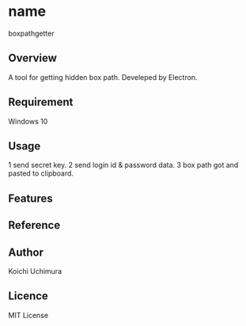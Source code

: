 # name
boxpathgetter

## Overview
A tool for getting hidden box path. 
Develeped by Electron.

## Requirement
Windows 10 

## Usage
1 send secret key.
2 send login id & password data.
3 box path got and pasted to clipboard.

## Features

## Reference

## Author
Koichi Uchimura

## Licence
MIT License
